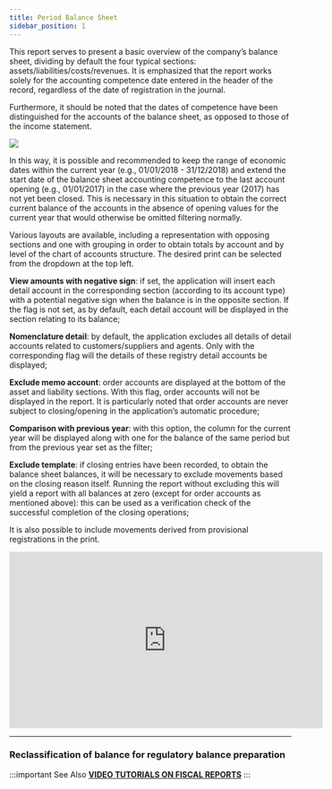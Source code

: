 ```yaml
---
title: Period Balance Sheet 
sidebar_position: 1
---
```


This report serves to present a basic overview of the company’s balance sheet, dividing by default the four typical sections: assets/liabilities/costs/revenues. It is emphasized that the report works solely for the accounting competence date entered in the header of the record, regardless of the date of registration in the journal.

Furthermore, it should be noted that the dates of competence have been distinguished for the accounts of the balance sheet, as opposed to those of the income statement.

![](/img/it-it/finance-area/ledger-records/fiscal-report/period-balance-sheet/image01.png)

In this way, it is possible and recommended to keep the range of economic dates within the current year (e.g., 01/01/2018 - 31/12/2018) and extend the start date of the balance sheet accounting competence to the last account opening (e.g., 01/01/2017) in the case where the previous year (2017) has not yet been closed. This is necessary in this situation to obtain the correct current balance of the accounts in the absence of opening values for the current year that would otherwise be omitted filtering normally.

Various layouts are available, including a representation with opposing sections and one with grouping in order to obtain totals by account and by level of the chart of accounts structure. The desired print can be selected from the dropdown at the top left.

**View amounts with negative sign**: if set, the application will insert each detail account in the corresponding section (according to its account type) with a potential negative sign when the balance is in the opposite section. If the flag is not set, as by default, each detail account will be displayed in the section relating to its balance;

**Nomenclature detail**: by default, the application excludes all details of detail accounts related to customers/suppliers and agents. Only with the corresponding flag will the details of these registry detail accounts be displayed;

**Exclude memo account**: order accounts are displayed at the bottom of the asset and liability sections. With this flag, order accounts will not be displayed in the report. It is particularly noted that order accounts are never subject to closing/opening in the application’s automatic procedure;

**Comparison with previous year**: with this option, the column for the current year will be displayed along with one for the balance of the same period but from the previous year set as the filter;

**Exclude template**: if closing entries have been recorded, to obtain the balance sheet balances, it will be necessary to exclude movements based on the closing reason itself. Running the report without excluding this will yield a report with all balances at zero (except for order accounts as mentioned above): this can be used as a verification check of the successful completion of the closing operations;

It is also possible to include movements derived from provisional registrations in the print.

<iframe width="560" height="315" src="https://www.youtube.com/embed/E_lIBlV2OXI" title="YouTube video player" frameborder="0" allowfullscreen= "true"></iframe>

---

### Reclassification of balance for regulatory balance preparation

:::important See Also 
[**VIDEO TUTORIALS ON FISCAL REPORTS**](/docs/video/finance/intro.md)
:::